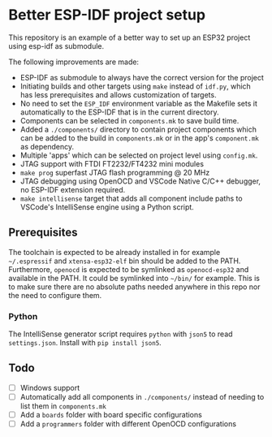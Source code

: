 # Better ESP-IDF project setup
This repository is an example of a better way to set up an ESP32 project using
esp-idf as submodule.

The following improvements are made:
 - ESP-IDF as submodule to always have the correct version for the project
 - Initiating builds and other targets using `make` instead of `idf.py`, which
   has less prerequisites and allows customization of targets.
 - No need to set the `ESP_IDF` environment variable as the Makefile sets it
 automatically to the ESP-IDF that is in the current directory.
 - Components can be selected in `components.mk` to save build time.
 - Added a `./components/` directory to contain project components which can be
   added to the build in `components.mk` or in the app's `component.mk` as
   dependency.
 - Multiple 'apps' which can be selected on project level using `config.mk`.
 - JTAG support with FTDI FT2232/FT4232 mini modules
 - `make prog` superfast JTAG flash programming @ 20 MHz
 - JTAG debugging using OpenOCD and VSCode Native C/C++ debugger, no ESP-IDF
   extension required.
 - `make intellisense` target that adds all component include paths to VSCode's
   IntelliSense engine using a Python script.

## Prerequisites
The toolchain is expected to be already installed in for example `~/.espressif`
and `xtensa-esp32-elf` bin should be added to the PATH. Furthermore, `openocd`
is expected to be symlinked as `openocd-esp32` and available in the PATH.
It could be symlinked into `~/bin/` for example. This is to make sure there are
no absolute paths needed anywhere in this repo nor the need to configure them.
### Python
The IntelliSense generator script requires `python` with `json5` to read
`settings.json`. Install with `pip install json5`.

## Todo
 - [ ] Windows support
 - [ ] Automatically add all components in `./components/` instead of needing to
       list them in `components.mk`
 - [ ] Add a `boards` folder with board specific configurations
 - [ ] Add a `programmers` folder with different OpenOCD configurations
